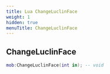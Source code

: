 ```yaml
---
title: Lua ChangeLuclinFace
weight: 1
hidden: true
menuTitle: ChangeLuclinFace
---
```

## ChangeLuclinFace
```lua
mob:ChangeLuclinFace(int in); -- void
```